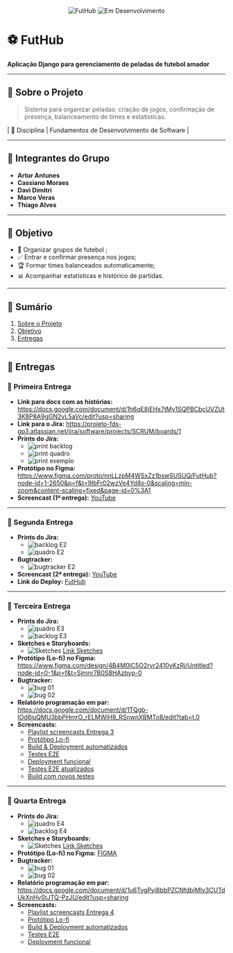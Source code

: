 <p align="center">
  <img src="https://img.shields.io/badge/Django-FutHub-blue" alt="FutHub" />
  <img src="https://img.shields.io/badge/Status-Em%20Desenvolvimento-yellow" alt="Em Desenvolvimento" />
</p>

# ⚽ FutHub
**Aplicação Django para gerenciamento de peladas de futebol amador**

---

## 📌 Sobre o Projeto
> Sistema para organizar peladas: criação de jogos, confirmação de presença, balanceamento de times e estatísticas.

| 🔖 Disciplina                       | Fundamentos de Desenvolvimento de Software |

---

## 👥 Integrantes do Grupo

- **Artur Antunes**
- **Cassiano Moraes**
- **Davi Dimitri**
- **Marco Veras**
- **Thiago Alves**

---

## 🎯 Objetivo
- 📅 Organizar grupos de futebol ;
- ✅ Entrar e confirmar presença nos jogos;
- 🏆 Formar times balanceados automaticamente;
- 📊 Acompanhar estatísticas e histórico de partidas.

---

## 🚀 Sumário
1. [Sobre o Projeto](#sobre-o-projeto)
2. [Objetivo](#objetivo)
3. [Entregas](#entregas)

---

## 🔖 Entregas

### 📌 Primeira Entrega

- **Link para docs com as histórias:**
  https://docs.google.com/document/d/1h6qE8jEHx7tMy1SQPBCbcUVZUt3K8P8A9gGN2vL5aVc/edit?usp=sharing
- **Link para o Jira:**
  https://projeto-fds-gp3.atlassian.net/jira/software/projects/SCRUM/boards/1
- **Prints do Jira:**
  - ![print backlog](img_entregas/novo_print_backlog_jira.jpg)
  - ![print quadro](img_entregas/novo_print_quadro_jira.jpg)
  - ![print exemplo](img_entregas/print_exemplo_historia_jira.jpg) 
- **Protótipo no Figma:**
  https://www.figma.com/proto/nnLLzpM4WSxZz1bswSUSUQ/FutHub?node-id=1-2650&p=f&t=9IbFr02wzVe4Yd8x-0&scaling=min-zoom&content-scaling=fixed&page-id=0%3A1
- **Screencast (1ª entrega):**
  [YouTube](https://youtu.be/ffIBYHROJXc)

---

### 📌 Segunda Entrega

- **Prints do Jira:**
  - ![backlog E2](img_entregas/printbacklog_entrega2.jpg)
  - ![quadro E2](img_entregas/printquadro_entrega2.jpg)
- **Bugtracker:**
  - ![bugtracker E2](img_entregas/bugtracker_entrega2.jpg)
- **Screencast (2ª entrega):**
  [YouTube](https://youtu.be/nuT67NEw2OI)
- **Link do Deploy:**
  [FutHub](https://futhub-webapp.azurewebsites.net/)

---

### 📌 Terceira Entrega

- **Prints do Jira:**
  - ![quadro E3](img_entregas/quadro_jira_E3.jpg)
  - ![backlog E3](img_entregas/backlog_jira_E3.jpg)
- **Sketches e Storyboards:**
  - ![Sketches](img_entregas/sketches.jpg)
  [Link Sketches](https://excalidraw.com/#json=inS96UiVY6opdNU_MN4M6,VcEWgoPLnX4CsZyGPpmfkg)
- **Protótipo (Lo-fi) no Figma:**
  https://www.figma.com/design/4B4M0lC5O2rvr2410vKzRj/Untitled?node-id=0-1&p=f&t=Sjmnr7B0S8HAzbvp-0
- **Bugtracker:**
  - ![bug 01](img_entregas/bugtracker01_E3.jpg)
  - ![bug 02](img_entregas/bugtracker02_E3.jpg)
- **Relatório programação em par:**
  https://docs.google.com/document/d/1TQgb-lOd8iuQMU3bbPHmrO_rELMWlH9_RSnwnXBMTo8/edit?tab=t.0
- **Screencasts:**
  - [Playlist screencasts Entrega 3](https://youtube.com/playlist?list=PLgbzrH77ofEq27PFBITjqo005BxgAkPs3&si=d-Br92G12rhJDR7y)
  - [Protótipo Lo-fi](https://youtu.be/TByB4HvQIe0)
  - [Build & Deployment automatizados](https://youtu.be/e0QMKyoSIPQ)
  - [Testes E2E](https://youtu.be/ooi2wBZZ6Hg)
  - [Deployment funcional](https://youtu.be/095i6zr3qnE)
  - [Testes E2E atualizados](https://youtu.be/V86Tbh_IFhg)
  - [Build com novos testes](https://youtu.be/safdD0Ketbk)

---

### 📌 Quarta Entrega

- **Prints do Jira:**
  - ![quadro E4](img_entregas/quadro_jira_E4.jpg)
  - ![backlog E4](img_entregas/backlog_jira_E4.jpg)
- **Sketches e Storyboards:**
  - ![Sketches](img_entregas/sketches_E4.jpg)
  [Link Sketches](https://excalidraw.com/#json=Z0KBlag9LiqjUG9DmY48M,Zax7w7vaF_E1o0gTqnsdQA)
- **Protótipo (Lo-fi) no Figma:**
  [FIGMA](https://www.figma.com/design/fBaIoMmmnCeaU54Mpx88bv/Untitled--Copy-?node-id=0-1&t=akuzXdzjN2MxvbrL-1)
- **Bugtracker:**
  - ![bug 01](img_entregas/bugtracker01_E4.jpg)
  - ![bug 02](img_entregas/bugtracker02_E4.jpg)
- **Relatório programação em par:**
  https://docs.google.com/document/d/1u6TygPyi8bbPZCNfdbjMIy3CUTdUkXnHvStJTQ-PzJU/edit?usp=sharing
- **Screencasts:**
  - [Playlist screencasts Entrega 4](https://youtube.com/playlist?list=PLgbzrH77ofEpPXSfeyPoiNzNlkuvt2Lmx&si=FdeeXQHOnI6CxkyV)
  - [Protótipo Lo-fi](https://youtu.be/-reyFF0_O7A?si=x9t9sQSrLtmMJqBN)
  - [Build & Deployment automatizados](https://youtu.be/Ce-T60s-a9c?si=7U0r6IRpZSdJ-C2l)
  - [Testes E2E](https://youtu.be/i6GlbLmANGE?si=l9tQhpxQNVP9JVl9)
  - [Deployment funcional](https://youtu.be/pnMf2Ouriek?si=g4yTP8AY3fFifhyI)